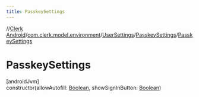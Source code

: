 ```yaml
---
title: PasskeySettings
---
```

//[Clerk Android](../../../../index.html)/[com.clerk.model.environment](../../index.html)/[UserSettings](../index.html)/[PasskeySettings](index.html)/[PasskeySettings](-passkey-settings.html)



# PasskeySettings



[androidJvm]\
constructor(allowAutofill: [Boolean](https://kotlinlang.org/api/latest/jvm/stdlib/kotlin-stdlib/kotlin/-boolean/index.html), showSignInButton: [Boolean](https://kotlinlang.org/api/latest/jvm/stdlib/kotlin-stdlib/kotlin/-boolean/index.html))




